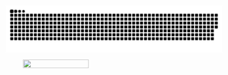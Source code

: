 

![Snake](https://github.com/piazin/piazin/blob/output/github-contribution-grid-snake-dark.svg)

  
<figure>
  <img width="60%" height="60%" src="https://wakatime.com/share/@piazin/b779b26a-47b6-4df7-b2f7-203da257af36.svg">
</figure>
